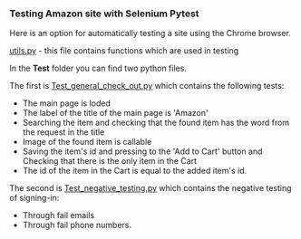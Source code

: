 ### Testing Amazon site with Selenium Pytest
                                
Here is an option for automatically testing a site using the Chrome browser.                                                       
                                                   
[utils.py](https://github.com/NailyaKhus/QA-Automation-Practice/blob/main/FirstSeleniumProject/utils.py) - this file contains functions which are used in testing                           
                             
In the **Test** folder you can find two python files.                       
                                  
The first is [Test_general_check_out.py](https://github.com/NailyaKhus/QA-Automation-Practice/blob/main/FirstSeleniumProject/Test/Test_general_check_out.py) which contains the following tests:                                      
- The main page is loded                                    
- The label of the title of the main page is 'Amazon'                             
- Searching the item and checking that the found item has the word from the request in the title                              
- Image of the found item is callable                                         
- Saving the item's id and pressing to the 'Add to Cart' button and Checking that there is the only item in the Cart                                     
- The id of the item in the Cart is equal to the added item's id.                    
                                      
The second is [Test_negative_testing.py](https://github.com/NailyaKhus/QA-Automation-Practice/blob/main/FirstSeleniumProject/Test/Test_negative_testing.py) which contains the negative testing of signing-in:                                       
- Through fail emails                                     
- Through fail phone numbers.


